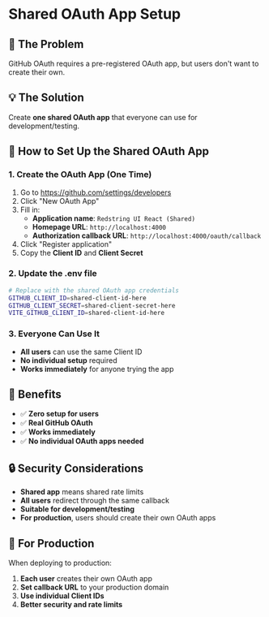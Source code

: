 # Shared OAuth App Setup

## 🚀 **The Problem**
GitHub OAuth requires a pre-registered OAuth app, but users don't want to create their own.

## 💡 **The Solution**
Create **one shared OAuth app** that everyone can use for development/testing.

## 🔧 **How to Set Up the Shared OAuth App**

### 1. Create the OAuth App (One Time)
1. Go to https://github.com/settings/developers
2. Click "New OAuth App"
3. Fill in:
   - **Application name**: `Redstring UI React (Shared)`
   - **Homepage URL**: `http://localhost:4000`
   - **Authorization callback URL**: `http://localhost:4000/oauth/callback`
4. Click "Register application"
5. Copy the **Client ID** and **Client Secret**

### 2. Update the .env file
```bash
# Replace with the shared OAuth app credentials
GITHUB_CLIENT_ID=shared-client-id-here
GITHUB_CLIENT_SECRET=shared-client-secret-here
VITE_GITHUB_CLIENT_ID=shared-client-id-here
```

### 3. Everyone Can Use It
- **All users** can use the same Client ID
- **No individual setup** required
- **Works immediately** for anyone trying the app

## 🎯 **Benefits**
- ✅ **Zero setup for users**
- ✅ **Real GitHub OAuth**
- ✅ **Works immediately**
- ✅ **No individual OAuth apps needed**

## 🔒 **Security Considerations**
- **Shared app** means shared rate limits
- **All users** redirect through the same callback
- **Suitable for development/testing**
- **For production**, users should create their own OAuth apps

## 🚀 **For Production**
When deploying to production:
1. **Each user** creates their own OAuth app
2. **Set callback URL** to your production domain
3. **Use individual Client IDs**
4. **Better security and rate limits** 